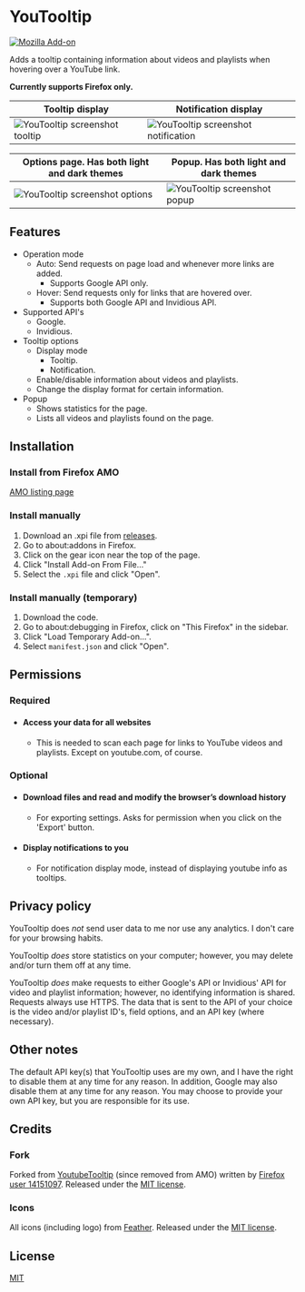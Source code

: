 # YouTooltip
[![Mozilla Add-on](https://img.shields.io/amo/v/youtooltip)](https://addons.mozilla.org/en-US/firefox/addon/youtooltip/)

Adds a tooltip containing information about videos and playlists when hovering over a YouTube link.

**Currently supports Firefox only.**

| Tooltip display | Notification display |
| --- | --- |
| ![YouTooltip screenshot tooltip](https://user-images.githubusercontent.com/34670767/187048059-01668031-cdc8-4d81-80e6-b8c316510ae8.jpg) | ![YouTooltip screenshot notification](https://user-images.githubusercontent.com/34670767/187048070-cab54590-d3e2-487b-b24d-9a1db1cbbb41.jpg) |

| Options page. Has both light and dark themes | Popup. Has both light and dark themes |
| --- | --- |
| ![YouTooltip screenshot options](https://user-images.githubusercontent.com/34670767/205423083-28bf08cd-b2ba-4ea6-9824-b2f6932e1630.jpg) | ![YouTooltip screenshot popup](https://user-images.githubusercontent.com/34670767/192407849-19811c80-dc28-455c-bbca-86610b4a49dd.png) |



## Features
- Operation mode
	- Auto: Send requests on page load and whenever more links are added.
		- Supports Google API only.
	- Hover: Send requests only for links that are hovered over.
		- Supports both Google API and Invidious API.
- Supported API's
	- Google.
	- Invidious.
- Tooltip options
	- Display mode
		- Tooltip.
		- Notification.
	- Enable/disable information about videos and playlists.
	- Change the display format for certain information.
- Popup
	- Shows statistics for the page.
	- Lists all videos and playlists found on the page.

## Installation
### Install from Firefox AMO
[AMO listing page](https://addons.mozilla.org/en-US/firefox/addon/youtooltip/)
### Install manually
1. Download an .xpi file from [releases](https://github.com/JohnH-Github/YouTooltip/releases).
2. Go to about:addons in Firefox.
3. Click on the gear icon near the top of the page.
4. Click "Install Add-on From File..."
5. Select the ```.xpi``` file and click "Open".
### Install manually (temporary)
1. Download the code.
2. Go to about:debugging in Firefox, click on "This Firefox" in the sidebar.
3. Click "Load Temporary Add-on...".
4. Select ```manifest.json``` and click "Open".

## Permissions
### Required
- #### Access your data for all websites
	- This is needed to scan each page for links to YouTube videos and playlists. Except on youtube.com, of course.
### Optional
- #### Download files and read and modify the browser’s download history
	- For exporting settings. Asks for permission when you click on the 'Export' button.
- #### Display notifications to you
	- For notification display mode, instead of displaying youtube info as tooltips.

## Privacy policy
YouTooltip does *not* send user data to me nor use any analytics. I don't care for your browsing habits.

YouTooltip *does* store statistics on your computer; however, you may delete and/or turn them off at any time.

YouTooltip *does* make requests to either Google's API or Invidious' API for video and playlist information; however, no identifying information is shared. Requests always use HTTPS. The data that is sent to the API of your choice is the video and/or playlist ID's, field options, and an API key (where necessary).

## Other notes
The default API key(s) that YouTooltip uses are my own, and I have the right to disable them at any time for any reason. In addition, Google may also disable them at any time for any reason. You may choose to provide your own API key, but you are responsible for its use.

## Credits
### Fork
Forked from [YoutubeTooltip](https://addons.mozilla.org/en-US/firefox/addon/youtube_tooltip/) (since removed from AMO) written by [Firefox user 14151097](https://addons.mozilla.org/en-US/firefox/user/14151097/). Released under the [MIT license](https://opensource.org/licenses/mit-license.php).
### Icons
All icons (including logo) from [Feather](https://feathericons.com/). Released under the [MIT license](https://github.com/colebemis/feather/blob/master/LICENSE).

## License
[MIT](https://opensource.org/licenses/mit-license.php)
